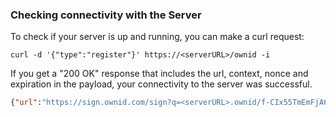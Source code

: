 ### Checking connectivity with the Server

To check if your server is up and running, you can make a curl request:

```curl
curl -d '{"type":"register"}' https://<serverURL>/ownid -i
```

If you get a "200 OK" response that includes the url, context, nonce and expiration in the payload, your connectivity to the server was successful.

```json
{"url":"https://sign.ownid.com/sign?q=<serverURL>.ownid/f-CIx55TmEmFjA6OzMhm-g/start","context":"f-CIx55TmEmFjA6OzMhm-g","nonce":"717ba8c6-5304-492d-a3c8-675c7be5b7e4","expiration":600000}
```
